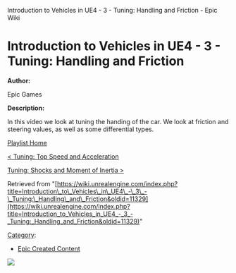 Introduction to Vehicles in UE4 - 3 - Tuning: Handling and Friction - Epic Wiki                    

Introduction to Vehicles in UE4 - 3 - Tuning: Handling and Friction
===================================================================

**Author:**

Epic Games

**Description:**

In this video we look at tuning the handing of the car. We look at friction and steering values, as well as some differential types.

[Playlist Home](/Category:Epic_Video_Playlists "Category:Epic Video Playlists")

[< Tuning: Top Speed and Acceleration](/Introduction_to_Vehicles_in_UE4_-_2_-_Tuning:_Top_Speed_and_Acceleration "Introduction to Vehicles in UE4 - 2 - Tuning: Top Speed and Acceleration")

[Tuning: Shocks and Moment of Inertia >](/Introduction_to_Vehicles_in_UE4_-_4_-_Tuning:_Shocks_and_Moment_of_Inertia "Introduction to Vehicles in UE4 - 4 - Tuning: Shocks and Moment of Inertia")

Retrieved from "[https://wiki.unrealengine.com/index.php?title=Introduction\_to\_Vehicles\_in\_UE4\_-\_3\_-\_Tuning:\_Handling\_and\_Friction&oldid=11329](https://wiki.unrealengine.com/index.php?title=Introduction_to_Vehicles_in_UE4_-_3_-_Tuning:_Handling_and_Friction&oldid=11329)"

[Category](/Special:Categories "Special:Categories"):

*   [Epic Created Content](/Category:Epic_Created_Content "Category:Epic Created Content")

  ![](https://tracking.unrealengine.com/track.png)